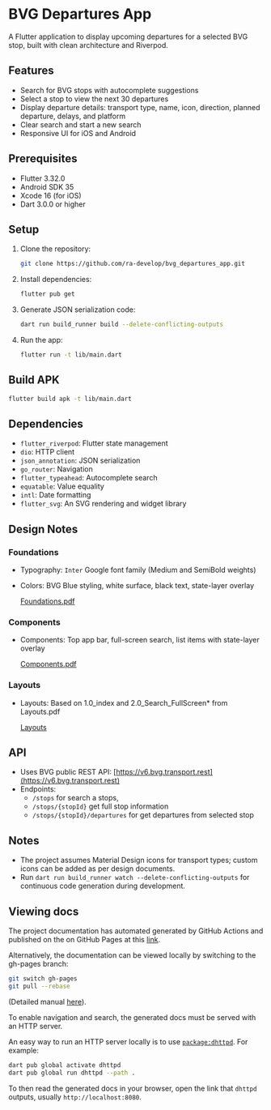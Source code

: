 # BVG Departures App

A Flutter application to display upcoming departures for a selected BVG stop, built with clean architecture and Riverpod.

## Features
- Search for BVG stops with autocomplete suggestions
- Select a stop to view the next 30 departures
- Display departure details: transport type, name, icon, direction, planned departure, delays, and platform
- Clear search and start a new search
- Responsive UI for iOS and Android

## Prerequisites
- Flutter 3.32.0
- Android SDK 35
- Xcode 16 (for iOS)
- Dart 3.0.0 or higher

## Setup
1. Clone the repository:
   ```bash
   git clone https://github.com/ra-develop/bvg_departures_app.git
   ```
2. Install dependencies:
   ```bash
   flutter pub get
   ```
3. Generate JSON serialization code:
   ```bash
   dart run build_runner build --delete-conflicting-outputs
   ```
4. Run the app:
   ```bash
   flutter run -t lib/main.dart
   ```

## Build APK
```bash
flutter build apk -t lib/main.dart
```

## Dependencies
- `flutter_riverpod`: Flutter state management
- `dio`: HTTP client
- `json_annotation`: JSON serialization
- `go_router`: Navigation
- `flutter_typeahead`: Autocomplete search
- `equatable`: Value equality
- `intl`: Date formatting
- `flutter_svg`: An SVG rendering and widget library

## Design Notes

### Foundations 
- Typography: `Inter` Google font family (Medium and SemiBold weights) 
- Colors: BVG Blue styling, white surface, black text, state-layer overlay

   [Foundations.pdf](./documentation/design_notes/Foundations.pdf)

### Components 
- Components: Top app bar, full-screen search, list items with state-layer overlay 

   [Components.pdf](./documentation/design_notes/Components.pdf)

### Layouts
- Layouts: Based on 1.0_index and 2.0_Search_FullScreen* from Layouts.pdf

   [Layouts ](./documentation/design_notes/Layouts.pdf)

## API
- Uses BVG public REST API: [https://v6.bvg.transport.rest](https://v6.bvg.transport.rest)
- Endpoints:
  -  `/stops` for search a stops,
  -  `/stops/{stopId}` get full stop information
  -  `/stops/{stopId}/departures` for get departures from selected stop

## Notes
- The project assumes Material Design icons for transport types; custom icons can be added as per design documents.
- Run `dart run build_runner watch --delete-conflicting-outputs` for continuous code generation during development.

## Viewing docs 

The project documentation has automated generated by GitHub Actions and published  on the on GitHub Pages at this [link](https://ra-develop.github.io/bvg_departures_app/).

Alternatively, the documentation can be viewed locally by switching to the gh-pages branch:

```bash
git switch gh-pages
git pull --rebase
```

(Detailed manual [here](https://pub.dev/packages/dartdoc#viewing-docs)).

To enable navigation and search, the generated docs must be served with an HTTP server.

An easy way to run an HTTP server locally is to use [`package:dhttpd`](https://pub.dev/packages/dhttpd). For example:

```bash
dart pub global activate dhttpd
dart pub global run dhttpd --path .
```

To then read the generated docs in your browser, open the link that `dhttpd` outputs, usually `http://localhost:8080`.

